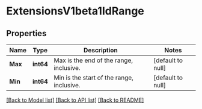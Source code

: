 # ExtensionsV1beta1IdRange

## Properties
Name | Type | Description | Notes
------------ | ------------- | ------------- | -------------
**Max** | **int64** | Max is the end of the range, inclusive. | [default to null]
**Min** | **int64** | Min is the start of the range, inclusive. | [default to null]

[[Back to Model list]](../README.md#documentation-for-models) [[Back to API list]](../README.md#documentation-for-api-endpoints) [[Back to README]](../README.md)


